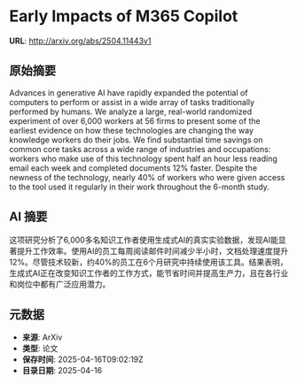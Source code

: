 # Early Impacts of M365 Copilot

**URL**: http://arxiv.org/abs/2504.11443v1

## 原始摘要

Advances in generative AI have rapidly expanded the potential of computers to
perform or assist in a wide array of tasks traditionally performed by humans.
We analyze a large, real-world randomized experiment of over 6,000 workers at
56 firms to present some of the earliest evidence on how these technologies are
changing the way knowledge workers do their jobs. We find substantial time
savings on common core tasks across a wide range of industries and occupations:
workers who make use of this technology spent half an hour less reading email
each week and completed documents 12% faster. Despite the newness of the
technology, nearly 40% of workers who were given access to the tool used it
regularly in their work throughout the 6-month study.


## AI 摘要

这项研究分析了6,000多名知识工作者使用生成式AI的真实实验数据，发现AI能显著提升工作效率。使用AI的员工每周阅读邮件时间减少半小时，文档处理速度提升12%。尽管技术较新，约40%的员工在6个月研究中持续使用该工具。结果表明，生成式AI正在改变知识工作者的工作方式，能节省时间并提高生产力，且在各行业和岗位中都有广泛应用潜力。

## 元数据

- **来源**: ArXiv
- **类型**: 论文
- **保存时间**: 2025-04-16T09:02:19Z
- **目录日期**: 2025-04-16
